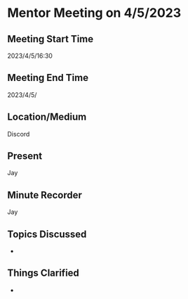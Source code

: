 # Mentor Meeting on 4/5/2023

## Meeting Start Time

2023/4/5/16:30

## Meeting End Time

2023/4/5/

## Location/Medium

Discord

## Present

Jay

## Minute Recorder

Jay

## Topics Discussed

* 

## Things Clarified

* 
